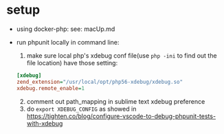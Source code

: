 # setup
- using docker-php: see: macUp.md
- run phpunit locally in command line: 
    1. make sure local php's xdebug conf file(use `php -ini` to find out the file location) have those setting:

    ```ini
    [xdebug]
    zend_extension="/usr/local/opt/php56-xdebug/xdebug.so"
    xdebug.remote_enable=1
    ```

    2. comment out path_mapping in sublime text xdebug preference
    3. do `export XDEBUG_CONFIG` as showed in <https://tighten.co/blog/configure-vscode-to-debug-phpunit-tests-with-xdebug>

